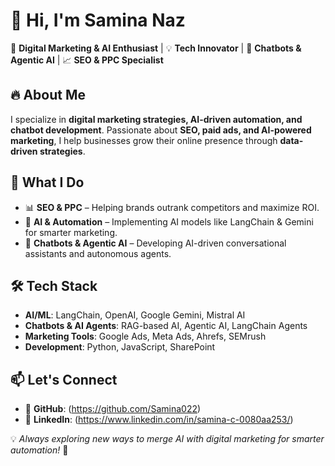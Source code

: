 # 👋 Hi, I'm Samina Naz
🚀 **Digital Marketing & AI Enthusiast** | 💡 **Tech Innovator** | 🤖 **Chatbots & Agentic AI** | 📈 **SEO & PPC Specialist**  

## 🔥 About Me  
I specialize in **digital marketing strategies, AI-driven automation, and chatbot development**. Passionate about **SEO, paid ads, and AI-powered marketing**, I help businesses grow their online presence through **data-driven strategies**.  

## 💼 What I Do  
- 📊 **SEO & PPC** – Helping brands outrank competitors and maximize ROI.  
- 🤖 **AI & Automation** – Implementing AI models like LangChain & Gemini for smarter marketing.  
- 💬 **Chatbots & Agentic AI** – Developing AI-driven conversational assistants and autonomous agents.  

## 🛠 Tech Stack  
- **AI/ML**: LangChain, OpenAI, Google Gemini, Mistral AI  
- **Chatbots & AI Agents**: RAG-based AI, Agentic AI, LangChain Agents  
- **Marketing Tools**: Google Ads, Meta Ads, Ahrefs, SEMrush  
- **Development**: Python, JavaScript, SharePoint  

## 📫 Let's Connect  
- 🔗 **GitHub**: (https://github.com/Samina022) 
- 💼 **LinkedIn**: (https://www.linkedin.com/in/samina-c-0080aa253/)


💡 *Always exploring new ways to merge AI with digital marketing for smarter automation!* 🚀  


<!---
Samina022/Samina022 is a ✨ special ✨ repository because its `README.md` (this file) appears on your GitHub profile.
You can click the Preview link to take a look at your changes.
--->

